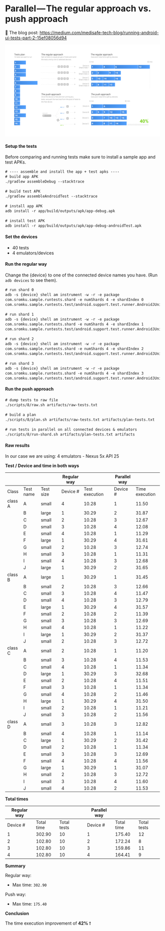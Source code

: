 # Parallel — The regular approach vs. push approach

📗 The blog post: https://medium.com/medisafe-tech-blog/running-android-ui-tests-part-2-15ef08056d94

<img src="../assets/sharding.png"/>

#### Setup the tests

Before comparing and running tests make sure to install a sample app and test APKs.

```
# ---- assemble and install the app + test apks ----
# build app APK
./gradlew assembleDebug --stacktrace

# build test APK
./gradlew assembleAndroidTest --stacktrace

# install app APK
adb install -r app/build/outputs/apk/app-debug.apk

# install test APK
adb install -r app/build/outputs/apk/app-debug-androidTest.apk
```

#### Set the devices

- 40 tests
- 4 emulators/devices

#### Run the regular way

Change the {device} to one of the connected device names you have. (Run `adb devices` to see them).

```
# run shard 0
adb -s {device} shell am instrument -w -r -e package com.sromku.sample.runtests.shard -e numShards 4 -e shardIndex 0 com.sromku.sample.runtests.test/android.support.test.runner.AndroidJUnitRunner

# run shard 1
adb -s {device} shell am instrument -w -r -e package com.sromku.sample.runtests.shard -e numShards 4 -e shardIndex 1 com.sromku.sample.runtests.test/android.support.test.runner.AndroidJUnitRunner

# run shard 2
adb -s {device} shell am instrument -w -r -e package com.sromku.sample.runtests.shard -e numShards 4 -e shardIndex 2 com.sromku.sample.runtests.test/android.support.test.runner.AndroidJUnitRunner

# run shard 3
adb -s {device} shell am instrument -w -r -e package com.sromku.sample.runtests.shard -e numShards 4 -e shardIndex 3 com.sromku.sample.runtests.test/android.support.test.runner.AndroidJUnitRunner
```

#### Run the push approach

```
# dump tests to raw file
./scripts/8/raw.sh artifacts/raw-tests.txt

# build a plan
./scripts/8/plan.sh artifacts/raw-tests.txt artifacts/plan-tests.txt

# run tests in parallel on all connected devices & emulators
./scripts/8/run-shard.sh artifacts/plan-tests.txt artifacts
```

#### Raw results

In our case we are using: 4 emulators - Nexus 5x API 25

**Test / Device and time in both ways**

|         |           |           |   | Regular way |                |   | Parallel way |                |
|---------|-----------|-----------|---|-------------|----------------|---|--------------|----------------|
| Class   | Test name | Test size |   | Device #    | Test execution |   | Device #     | Time execution |
| class A | A         | small     |   | 4           | 10.28          |   | 1            | 11.50          |
|         | B         | large     |   | 1           | 30.29          |   | 2            | 31.87          |
|         | C         | small     |   | 2           | 10.28          |   | 3            | 12.67          |
|         | D         | small     |   | 3           | 10.28          |   | 4            | 12.08          |
|         | E         | small     |   | 4           | 10.28          |   | 1            | 11.29          |
|         | F         | large     |   | 1           | 30.29          |   | 4            | 31.61          |
|         | G         | small     |   | 2           | 10.28          |   | 3            | 12.74          |
|         | H         | small     |   | 3           | 10.28          |   | 1            | 11.31          |
|         | I         | small     |   | 4           | 10.28          |   | 3            | 12.68          |
|         | J         | large     |   | 1           | 30.29          |   | 2            | 31.65          |
| class B | A         | large     |   | 1           | 30.29          |   | 1            | 31.45          |
|         | B         | small     |   | 2           | 10.28          |   | 3            | 12.66          |
|         | C         | small     |   | 3           | 10.28          |   | 4            | 11.47          |
|         | D         | small     |   | 4           | 10.28          |   | 3            | 12.79          |
|         | E         | large     |   | 1           | 30.29          |   | 4            | 31.57          |
|         | F         | small     |   | 2           | 10.28          |   | 2            | 11.39          |
|         | G         | small     |   | 3           | 10.28          |   | 3            | 12.69          |
|         | H         | small     |   | 4           | 10.28          |   | 1            | 11.22          |
|         | I         | large     |   | 1           | 30.29          |   | 2            | 31.37          |
|         | J         | small     |   | 2           | 10.28          |   | 3            | 12.72          |
| class C | A         | small     |   | 2           | 10.28          |   | 1            | 11.20          |
|         | B         | small     |   | 3           | 10.28          |   | 4            | 11.53          |
|         | C         | small     |   | 4           | 10.28          |   | 1            | 11.34          |
|         | D         | large     |   | 1           | 30.29          |   | 3            | 32.68          |
|         | E         | small     |   | 2           | 10.28          |   | 4            | 11.51          |
|         | F         | small     |   | 3           | 10.28          |   | 1            | 11.34          |
|         | G         | small     |   | 4           | 10.28          |   | 2            | 11.46          |
|         | H         | large     |   | 1           | 30.29          |   | 4            | 31.50          |
|         | I         | small     |   | 2           | 10.28          |   | 1            | 11.21          |
|         | J         | small     |   | 3           | 10.28          |   | 2            | 11.56          |
| class D | A         | small     |   | 3           | 10.28          |   | 3            | 12.82          |
|         | B         | small     |   | 4           | 10.28          |   | 1            | 11.14          |
|         | C         | large     |   | 1           | 30.29          |   | 2            | 31.42          |
|         | D         | small     |   | 2           | 10.28          |   | 1            | 11.34          |
|         | E         | small     |   | 3           | 10.28          |   | 3            | 12.69          |
|         | F         | small     |   | 4           | 10.28          |   | 4            | 11.56          |
|         | G         | large     |   | 1           | 30.29          |   | 1            | 31.07          |
|         | H         | small     |   | 2           | 10.28          |   | 3            | 12.72          |
|         | I         | small     |   | 3           | 10.28          |   | 4            | 11.60          |
|         | J         | small     |   | 4           | 10.28          |   | 2            | 11.53          |

**Total times**

| Regular way |            |             |   | Parallel way |            |             |
|-------------|------------|-------------|---|--------------|------------|-------------|
| Device #    | Total time | Total tests |   | Device #     | Total time | Total tests |
| 1           | 302.90     | 10          |   | 1            | 175.40     | 12          |
| 2           | 102.80     | 10          |   | 2            | 172.24     | 8           |
| 3           | 102.80     | 10          |   | 3            | 159.86     | 11          |
| 4           | 102.80     | 10          |   | 4            | 164.41     | 9           |

**Summary**

Regular way:
- Max time: `302.90`

Push way:
- Max time: `175.40` 


**Conclusion**

The time execution improvement of **42%** ❗
